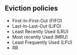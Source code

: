 ## Eviction policies

- First-In-First-Out (FIFO)
- Last-In-Last-Out (LIFO)
- Least Recently Used (LRU)
- Most recently Used (MRU)
- Least Frequently Used (LFU)
- RR
